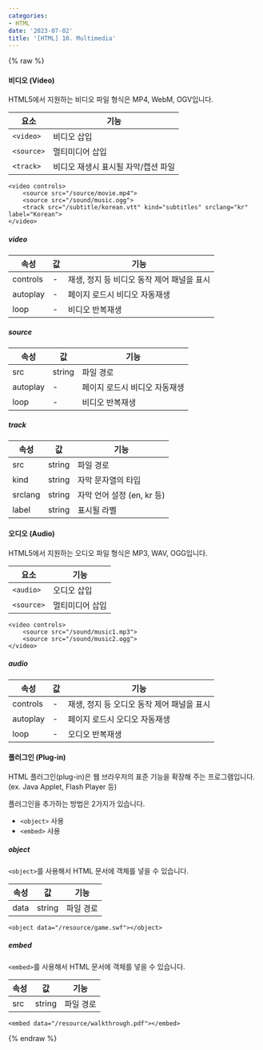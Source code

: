 ```yaml
---
categories:
- HTML
date: '2023-07-02'
title: '[HTML] 10. Multimedia'
---
```


{% raw %}
#### 비디오 (Video)
HTML5에서 지원하는 비디오 파일 형식은 MP4, WebM, OGV입니다.

|요소|기능|
|---|---|
|`<video>`|비디오 삽입|
|`<source>`|멀티미디어 삽입|
|`<track>`|비디오 재생시 표시될 자막/캡션 파일|

```
<video controls>
	<source src="/source/movie.mp4">
	<source src="/sound/music.ogg">
	<track src="/subtitle/korean.vtt" kind="subtitles" srclang="kr" label="Korean">
</video>
```

##### video

|속성|값|기능|
|---|---|---|
|controls|-|재생, 정지 등 비디오 동작 제어 패널을 표시|
|autoplay|-|페이지 로드시 비디오 자동재생|
|loop|-|비디오 반복재생|

##### source

|속성|값|기능|
|---|---|---|
|src|string|파일 경로|
|autoplay|-|페이지 로드시 비디오 자동재생|
|loop|-|비디오 반복재생|

##### track

|속성|값|기능|
|---|---|---|
|src|string|파일 경로|
|kind|string|자막 문자열의 타입|
|srclang|string|자막 언어 설정 (en, kr 등)|
|label|string|표시될 라벨|

#### 오디오 (Audio)
HTML5에서 지원하는 오디오 파일 형식은 MP3, WAV, OGG입니다.

|요소|기능|
|---|---|
|`<audio>`|오디오 삽입|
|`<source>`|멀티미디어 삽입|

```
<video controls>
	<source src="/sound/music1.mp3">
	<source src="/sound/music2.ogg">
</video>
```

##### audio

|속성|값|기능|
|---|---|---|
|controls|-|재생, 정지 등 오디오 동작 제어 패널을 표시|
|autoplay|-|페이지 로드시 오디오 자동재생|
|loop|-|오디오 반복재생|

#### 플러그인 (Plug-in)
HTML 플러그인(plug-in)은 웹 브라우저의 표준 기능을 확장해 주는 프로그램입니다. (ex. Java Applet, Flash Player 등)

플러그인을 추가하는 방법은 2가지가 있습니다.
- `<object>` 사용
- `<embed>` 사용

##### object
`<object>`를 사용해서 HTML 문서에 객체를 넣을 수 있습니다.

|속성|값|기능|
|---|---|---|
|data|string|파일 경로|

```
<object data="/resource/game.swf"></object>
```

##### embed
`<embed>`를 사용해서 HTML 문서에 객체를 넣을 수 있습니다.

|속성|값|기능|
|---|---|---|
|src|string|파일 경로|

```
<embed data="/resource/walkthrough.pdf"></embed>
```
{% endraw %}